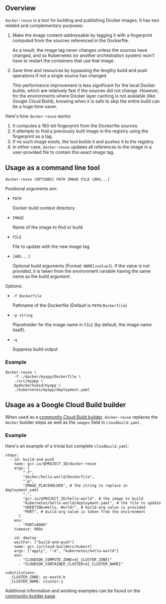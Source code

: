 ## Overview

`docker-reuse` is a tool for building and publishing Docker images. It has two
related and complementary purposes:

1.  Make the image content-addressable by tagging it with a fingerprint
    computed from the sources referenced in the Dockerfile.

    As a result, the image tag never changes unless the sources have changed,
    and so Kubernetes (or another orchestration system) won't have to restart
    the containers that use that image.

2.  Save time and resources by bypassing the lengthy build and push operations
    if not a single source has changed.

    This performance improvement is less significant for the local Docker
    builds, which are relatively fast if the sources did not change. However,
    for the environments where Docker layer caching is not available (like
    Google Cloud Build), knowing when it is safe to skip the entire build can
    be a huge time-saver.

Here's how `docker-reuse` works:

1.  It computes a 160-bit fingerprint from the Dockerfile sources.
2.  It attempts to find a previously built image in the registry using the
    fingerprint as a tag.
3.  If no such image exists, the tool builds it and pushes it to the registry.
4.  In either case, `docker-reuse` updates all references to the image in a
    user-provided file to contain this exact image tag.

## Usage as a command line tool

`docker-reuse [OPTIONS] PATH IMAGE FILE [ARG...]`

Positional arguments are:

*   `PATH`

    Docker build context directory

*   `IMAGE`

    Name of the image to find or build

*   `FILE`

    File to update with the new image tag

*   `[ARG...]`

    Optional build arguments (Format: `NAME[=value]`). If the value is not
    provided, it is taken from the environment variable having the same name as
    the build argument.

Options:

*   `-f Dockerfile`

    Pathname of the Dockerfile (Default is `PATH/Dockerfile`)

*   `-p string`

    Placeholder for the image name in `FILE` (by default, the image name
    itself).

*   `-q`

    Suppress build output

### Example

    docker-reuse \
        -f ./docker/myapp/Dockerfile \
        ./src/myapp \
        mydockerhubid/myapp \
        ./kubernetes/myapp/deployment.yaml

## Usage as a Google Cloud Build builder

When used as a [community Cloud Build
builder](https://github.com/GoogleCloudPlatform/cloud-builders-community/tree/master/docker-reuse),
`docker-reuse` replaces the `docker` builder steps as well as the `images`
field in `cloudbuild.yaml`.

### Example

Here's an example of a trivial but complete `cloudbuild.yaml`:

    steps:
      - id: build-and-push
        name: gcr.io/$PROJECT_ID/docker-reuse
        args: [
            "-f",
            "docker/hello-world/Dockerfile",
            "-p",
            "IMAGE_PLACEHOLDER", # the string to replace in deployment.yaml
            ".",
            "gcr.io/$PROJECT_ID/hello-world", # the image to build
            "kubernetes/hello-world/deployment.yaml", # the file to update
            "GREETING=Hello, World!", # build-arg value is provided
            "PORT", # build-arg value is taken from the environment
          ]
        env:
          - "PORT=8080"
        timeout: 900s

      - id: deploy
        waitFor: ["build-and-push"]
        name: gcr.io/cloud-builders/kubectl
        args: ["apply", "-k", "kubernetes/hello-world"]
        env:
          - "CLOUDSDK_COMPUTE_ZONE=${_CLUSTER_ZONE}"
          - "CLOUDSDK_CONTAINER_CLUSTER=${_CLUSTER_NAME}"

    substitutions:
      _CLUSTER_ZONE: us-east4-b
      _CLUSTER_NAME: cluster-1

Additional information and working examples can be found on the [community builder
page](https://github.com/GoogleCloudPlatform/cloud-builders-community/tree/master/docker-reuse).
